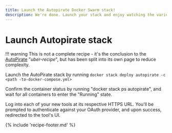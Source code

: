 ```yaml
---
title: Launch the Autopirate Docker Swarm stack!
description: We're done. Launch your stack and enjoy watching the various apps interact with each other!
---
```

# Launch Autopirate stack

!!! warning
    This is not a complete recipe - it's the conclusion to the [AutoPirate](/recipes/autopirate/) "_uber-recipe_", but has been split into its own page to reduce complexity.

Launch the AutoPirate stack by running ```docker stack deploy autopirate -c <path -to-docker-compose.yml>```

Confirm the container status by running "docker stack ps autopirate", and wait for all containers to enter the "Running" state.

Log into each of your new tools at its respective HTTPS URL. You'll be prompted to authenticate against your OAuth provider, and upon success, redirected to the tool's UI.

[^1]: This is a complex stack. Sing out in the comments if you found a flaw or need a hand :)

{% include 'recipe-footer.md' %}
